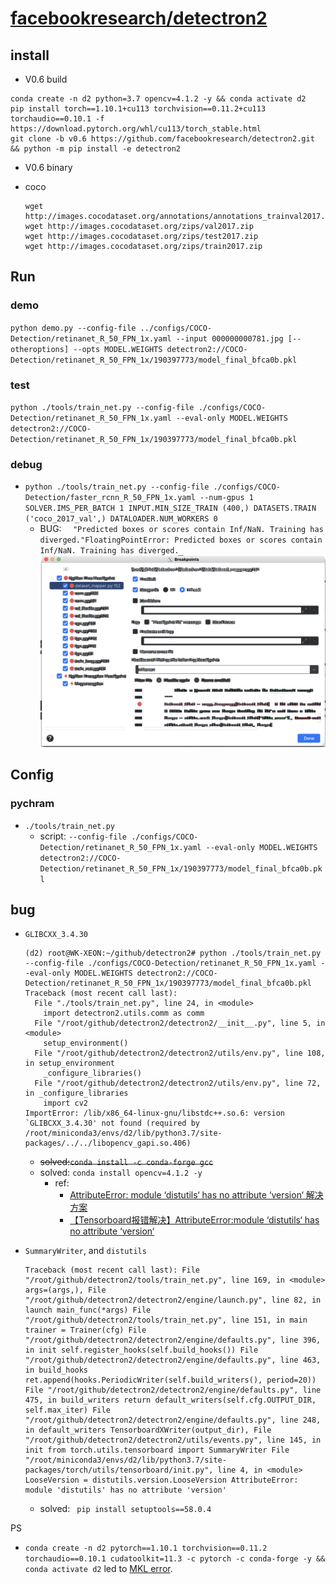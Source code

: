 # [facebookresearch/detectron2](https://github.com/facebookresearch/detectron2)

## install
- V0.6 build
```shell
conda create -n d2 python=3.7 opencv=4.1.2 -y && conda activate d2
pip install torch==1.10.1+cu113 torchvision==0.11.2+cu113 torchaudio==0.10.1 -f https://download.pytorch.org/whl/cu113/torch_stable.html
git clone -b v0.6 https://github.com/facebookresearch/detectron2.git && python -m pip install -e detectron2
```
- V0.6 binary

- coco
  ```shell
  wget http://images.cocodataset.org/annotations/annotations_trainval2017.zip
  wget http://images.cocodataset.org/zips/val2017.zip
  wget http://images.cocodataset.org/zips/test2017.zip
  wget http://images.cocodataset.org/zips/train2017.zip
  ```
## Run
### demo
`python demo.py --config-file ../configs/COCO-Detection/retinanet_R_50_FPN_1x.yaml --input 000000000781.jpg [--otheroptions] --opts MODEL.WEIGHTS detectron2://COCO-Detection/retinanet_R_50_FPN_1x/190397773/model_final_bfca0b.pkl`

### test
`python ./tools/train_net.py --config-file ./configs/COCO-Detection/retinanet_R_50_FPN_1x.yaml --eval-only MODEL.WEIGHTS detectron2://COCO-Detection/retinanet_R_50_FPN_1x/190397773/model_final_bfca0b.pkl`

### debug
- `python ./tools/train_net.py --config-file ./configs/COCO-Detection/faster_rcnn_R_50_FPN_1x.yaml --num-gpus 1 SOLVER.IMS_PER_BATCH 1 INPUT.MIN_SIZE_TRAIN (400,) DATASETS.TRAIN ('coco_2017_val',) DATALOADER.NUM_WORKERS 0`
  - BUG: `  "Predicted boxes or scores contain Inf/NaN. Training has diverged."FloatingPointError: Predicted boxes or scores contain Inf/NaN. Training has diverged.`
![alt text](<截屏2024-04-26 14.17.58.png>)
## Config
### pychram
- `./tools/train_net.py`
    - script: `--config-file ./configs/COCO-Detection/retinanet_R_50_FPN_1x.yaml --eval-only MODEL.WEIGHTS detectron2://COCO-Detection/retinanet_R_50_FPN_1x/190397773/model_final_bfca0b.pkl`

## bug
- `GLIBCXX_3.4.30`
  ```
  (d2) root@WK-XEON:~/github/detectron2# python ./tools/train_net.py --config-file ./configs/COCO-Detection/retinanet_R_50_FPN_1x.yaml --eval-only MODEL.WEIGHTS detectron2://COCO-Detection/retinanet_R_50_FPN_1x/190397773/model_final_bfca0b.pkl
  Traceback (most recent call last):
    File "./tools/train_net.py", line 24, in <module>
      import detectron2.utils.comm as comm
    File "/root/github/detectron2/detectron2/__init__.py", line 5, in <module>
      setup_environment()
    File "/root/github/detectron2/detectron2/utils/env.py", line 108, in setup_environment
      _configure_libraries()
    File "/root/github/detectron2/detectron2/utils/env.py", line 72, in _configure_libraries
      import cv2
  ImportError: /lib/x86_64-linux-gnu/libstdc++.so.6: version `GLIBCXX_3.4.30' not found (required by /root/miniconda3/envs/d2/lib/python3.7/site-packages/../../libopencv_gapi.so.406)
  ```
    - ~~solved:`conda install -c conda-forge gcc`~~
    - solved: `conda install opencv=4.1.2 -y` 
      - ref: 
        - [AttributeError: module ‘distutils‘ has no attribute ‘version‘ 解决方案](https://zhuanlan.zhihu.com/p/556704117)
        - [【Tensorboard报错解决】AttributeError:module ‘distutils‘ has no attribute ‘version‘](https://blog.csdn.net/weixin_44115162/article/details/128612465)

- `SummaryWriter`, and `distutils`
  ```
  Traceback (most recent call last): File "/root/github/detectron2/tools/train_net.py", line 169, in <module> args=(args,), File "/root/github/detectron2/detectron2/engine/launch.py", line 82, in launch main_func(*args) File "/root/github/detectron2/tools/train_net.py", line 151, in main trainer = Trainer(cfg) File "/root/github/detectron2/detectron2/engine/defaults.py", line 396, in init self.register_hooks(self.build_hooks()) File "/root/github/detectron2/detectron2/engine/defaults.py", line 463, in build_hooks ret.append(hooks.PeriodicWriter(self.build_writers(), period=20)) File "/root/github/detectron2/detectron2/engine/defaults.py", line 475, in build_writers return default_writers(self.cfg.OUTPUT_DIR, self.max_iter) File "/root/github/detectron2/detectron2/engine/defaults.py", line 248, in default_writers TensorboardXWriter(output_dir), File "/root/github/detectron2/detectron2/utils/events.py", line 145, in init from torch.utils.tensorboard import SummaryWriter File "/root/miniconda3/envs/d2/lib/python3.7/site-packages/torch/utils/tensorboard/init.py", line 4, in <module> LooseVersion = distutils.version.LooseVersion AttributeError: module 'distutils' has no attribute 'version'
  ```
  - solved: ` pip install setuptools==58.0.4`

PS
- `conda create -n d2 pytorch==1.10.1 torchvision==0.11.2 torchaudio==0.10.1 cudatoolkit=11.3 -c pytorch -c conda-forge -y && conda activate d2` led to [MKL error](https://github.com/pytorch/pytorch/issues/123097#issuecomment-2055236551).